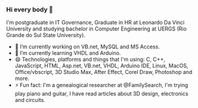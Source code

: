 ### Hi every body 👋

I'm postgraduate in IT Governance, Graduate in HR at Leonardo Da Vinci University and studying bachelor in Computer Engineering at UERGS (Rio Grande do Sul State University).

- 🔭 I’m currently working on VB.net, MySQL and MS Access.
- 🌱 I’m currently learning VHDL and Arduino.
- 😄 Technologies, platforms and things that I'm using: C, C++, JavaScript, HTML, Asp.net, VB.net, VHDL, Arduino IDE, Linux, MacOS, Office/vbscript, 3D Studio Max, After Effect, Corel Draw, Photoshop and more.
- ⚡ Fun fact: I'm a genealogical researcher at @FamilySearch, I'm trying play piano and guitar, I have read articles about 3D design, electronics and circuits. 

<!--
**ismael-vianna/ismael-vianna** is a ✨ _special_ ✨ repository because its `README.md` (this file) appears on your GitHub profile.

Here are some ideas to get you started:

- 🔭 I’m currently working on ...
- 🌱 I’m currently learning ...
- 👯 I’m looking to collaborate on ...
- 🤔 I’m looking for help with ...
- 💬 Ask me about ...
- 📫 How to reach me: ...
- 😄 Pronouns: ...
- ⚡ Fun fact: ...
-->
